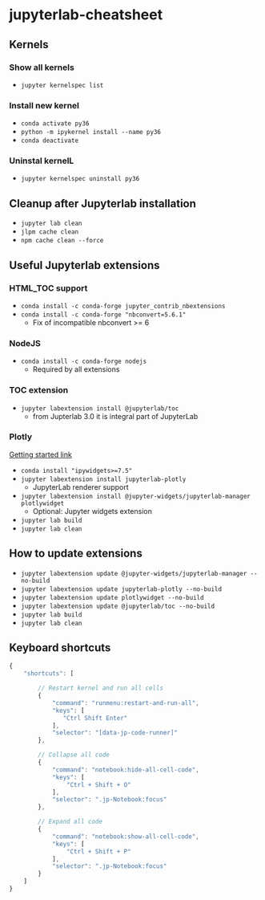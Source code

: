# jupyterlab-cheatsheet

## Kernels

### Show all kernels
* `jupyter kernelspec list`

### Install new kernel
* `conda activate py36`
* `python -m ipykernel install --name py36`
* `conda deactivate`

### Uninstal kernelL
* `jupyter kernelspec uninstall py36`

## Cleanup after Jupyterlab installation

* `jupyter lab clean`
* `jlpm cache clean`
* `npm cache clean --force`

## Useful Jupyterlab extensions

### HTML_TOC support
* `conda install -c conda-forge jupyter_contrib_nbextensions`
* `conda install -c conda-forge "nbconvert=5.6.1"`
  * Fix of incompatible nbconvert >= 6

### NodeJS
* `conda install -c conda-forge nodejs`
  * Required by all extensions

### TOC extension
* `jupyter labextension install @jupyterlab/toc`
  * from Jupterlab 3.0 it is integral part of JupyterLab

### Plotly
[Getting started link](https://plot.ly/python/getting-started/)
* `conda install "ipywidgets>=7.5"`
* `jupyter labextension install jupyterlab-plotly`
  * JupyterLab renderer support
* `jupyter labextension install @jupyter-widgets/jupyterlab-manager plotlywidget`
  * Optional: Jupyter widgets extension
* `jupyter lab build`
* `jupyter lab clean`

## How to update extensions

* `jupyter labextension update @jupyter-widgets/jupyterlab-manager --no-build`
* `jupyter labextension update jupyterlab-plotly --no-build`
* `jupyter labextension update plotlywidget --no-build`
* `jupyter labextension update @jupyterlab/toc --no-build`
* `jupyter lab build`
* `jupyter lab clean`


## Keyboard shortcuts

```javascript
{
    "shortcuts": [

        // Restart kernel and run all cells
        {
            "command": "runmenu:restart-and-run-all",
            "keys": [
               "Ctrl Shift Enter"
            ],
            "selector": "[data-jp-code-runner]"
        },

        // Collapse all code
        {
            "command": "notebook:hide-all-cell-code",
            "keys": [
                "Ctrl + Shift + O"
            ],
            "selector": ".jp-Notebook:focus"
        },

        // Expand all code
        {
            "command": "notebook:show-all-cell-code",
            "keys": [
                "Ctrl + Shift + P"
            ],
            "selector": ".jp-Notebook:focus"
        }
    ]
}
```
